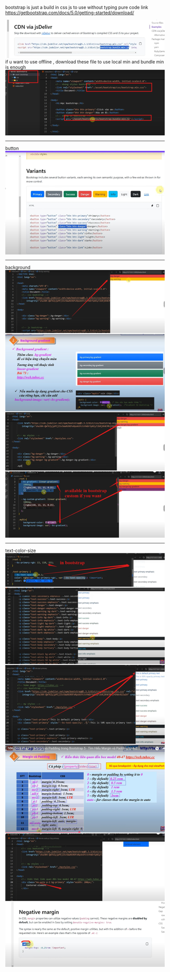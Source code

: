 bootstrap is just a build in css js to use without typing pure code
link
https://getbootstrap.com/docs/5.0/getting-started/download/

![alt text](image-1.png)
if u want to use offline , download these file to use local
min and bundle min is enough
![alt text](image-2.png)

---

button
![alt text](image.png)

---

background
![alt text](image-3.png)
![alt text](image-4.png)
![alt text](image-5.png)
![alt text](image-6.png)

---

text-color-size
![alt text](image-7.png)
![alt text](image-8.png)
![alt text](image-9.png)
![alt text](image-10.png)
![alt text](image-11.png)
![alt text](image-12.png)
